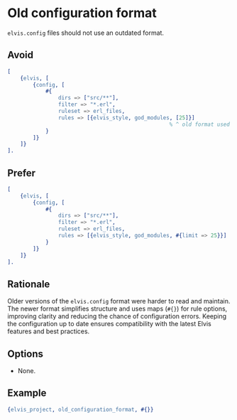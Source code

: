 # Old configuration format

`elvis.config` files should not use an outdated format.

## Avoid

```erlang
[
    {elvis, [
        {config, [
            #{
                dirs => ["src/**"],
                filter => "*.erl",
                ruleset => erl_files,
                rules => [{elvis_style, god_modules, [25]}]
                                                   % ^ old format used lists
            }
        ]}
    ]}
].
```

## Prefer

```erlang
[
    {elvis, [
        {config, [
            #{
                dirs => ["src/**"],
                filter => "*.erl",
                ruleset => erl_files,
                rules => [{elvis_style, god_modules, #{limit => 25}}]
            }
        ]}
    ]}
].
```

## Rationale

Older versions of the `elvis.config` format were harder to read and maintain. The newer format
simplifies structure and uses maps (`#{}`) for rule options, improving clarity and reducing the
chance of configuration errors. Keeping the configuration up to date ensures compatibility with the
latest Elvis features and best practices.

## Options

- None.

## Example

```erlang
{elvis_project, old_configuration_format, #{}}
```

